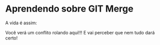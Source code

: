# Aprendendo sobre GIT Merge

A vida é assim:

Você verá um conflito rolando aqui!!!
E vai perceber que nem tudo dará certo!


